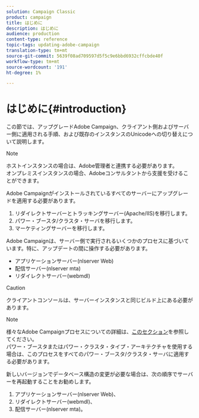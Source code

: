 ```yaml
---
solution: Campaign Classic
product: campaign
title: はじめに
description: はじめに
audience: production
content-type: reference
topic-tags: updating-adobe-campaign
translation-type: tm+mt
source-git-commit: 5639f08ad709597d5f5c9e6bbd6932cffcbde40f
workflow-type: tm+mt
source-wordcount: '191'
ht-degree: 1%

---
```



# はじめに{#introduction}

この節では、アップグレードAdobe Campaign、クライアント側およびサーバー側に適用される手順、および既存のインスタンスのUnicodeへの切り替えについて説明します。

>[!NOTE]
>
>ホストインスタンスの場合は、Adobe管理者と連携する必要があります。\
>オンプレミスインスタンスの場合、Adobeコンサルタントから支援を受けることができます。

Adobe Campaignがインストールされているすべてのサーバーにアップグレードを適用する必要があります。

1. リダイレクトサーバーとトラッキングサーバー(Apache/IIS)を移行します。
1. パワー・ブースタ/クラスタ・サーバを移行します。
1. マーケティングサーバーを移行します。

Adobe Campaignは、サーバー側で実行されるいくつかのプロセスに基づいています。特に、アップデートの間に操作する必要があります。

* アプリケーションサーバー(nlserver Web)
* 配信サーバー(nlserver mta)
* リダイレクトサーバー(webmdl)

>[!CAUTION]
>
>クライアントコンソールは、サーバーインスタンスと同じビルド上にある必要があります。

>[!NOTE]
>
>様々なAdobe Campaignプロセスについての詳細は、[このセクション](../../installation/using/general-architecture.md#logical-application-layer)を参照してください。\
>パワー・ブースタまたはパワー・クラスタ・タイプ・アーキテクチャを使用する場合は、このプロセスをすべてのパワー・ブースタ/クラスタ・サーバに適用する必要があります。

新しいバージョンでデータベース構造の変更が必要な場合は、次の順序でサーバーを再起動することをお勧めします。

1. アプリケーションサーバー(nlserver Web)、
1. リダイレクトサーバー(webmdl)、
1. 配信サーバー(nlserver mta)。

